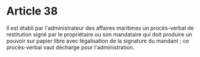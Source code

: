# Article 38

Il est établi par l'administrateur des affaires maritimes un procès-verbal de restitution signé par le propriétaire ou son mandataire qui doit produire un pouvoir sur papier libre avec légalisation de la signature du mandant ; ce procès-verbal vaut décharge pour l'administration.
